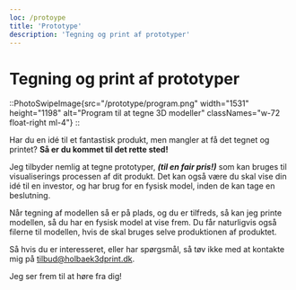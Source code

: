 ```yaml
---
loc: /protoype
title: 'Prototype'
description: 'Tegning og print af prototyper'
---
```


# Tegning og print af prototyper

::PhotoSwipeImage{src="/prototype/program.png" width="1531" height="1198" alt="Program til at tegne 3D modeller" classNames="w-72 float-right ml-4"}
::

Har du en idé til et fantastisk produkt, men mangler at få det tegnet og printet? **Så er du kommet til det rette sted!**

Jeg tilbyder nemlig at tegne prototyper, ***(til en fair pris!)*** som kan bruges til visualiserings processen af dit produkt. Det kan også være du skal vise din idé til en investor, og har brug for en fysisk model, inden de kan tage en beslutning. 

Når tegning af modellen så er på plads, og du er tilfreds, så kan jeg printe modellen, så du har en fysisk model at vise frem. Du får naturligvis også filerne til modellen, hvis de skal bruges selve produktionen af produktet.

Så hvis du er interesseret, eller har spørgsmål, så tøv ikke med at kontakte mig på [tilbud@holbaek3dprint.dk](mailto:tilbud@holbaek3dprint.dk). 

Jeg ser frem til at høre fra dig!

